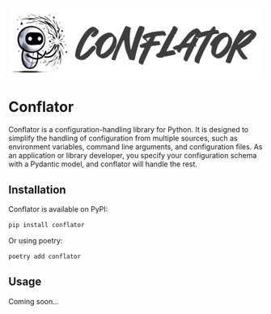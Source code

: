 ![conflator logo](docs/conflator.png)

# Conflator

Conflator is a configuration-handling library for Python. It is designed to simplify the handling of configuration from multiple sources, such as environment variables, command line arguments, and configuration files. As an application or library developer, you specify your configuration schema with a Pydantic model, and conflator will handle the rest.

## Installation

Conflator is available on PyPI:

```bash
pip install conflator
```

Or using poetry:

```bash
poetry add conflator
```

## Usage

Coming soon...

